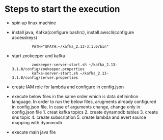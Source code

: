 Steps to start the execution
============================
*    spin up linux machine
*    install java, Kafka(configure bashrc), install awscli(configure accesskeys)

                  PATH="$PATH:~/kafka_2.13-3.1.0/bin"
*    start zookeeper and kafka
  
                  zookeeper-server-start.sh ~/kafka_2.13-3.1.0/config/zookeeper.properties
                  kafka-server-start.sh ~/kafka_2.13-3.1.0/config/server.properties
     
*   create IAM role for lambda and configure in config.json
     
*   execute below files in the same order which is data definintion language.
    In order to run the below files, arugments already configured in config.json file.
    In case of arguments change, change only in config.json file
        1. creat kafka topics 
        2. create dynamodb tables 
        3. create sns topic 
        4. create subscription 
        5. create lambda and evert source mapping with dyanmodb 
          
*   execute main java file





